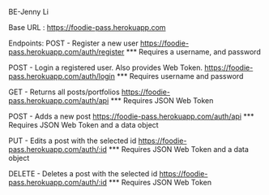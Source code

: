 BE-Jenny Li

Base URL :
https://foodie-pass.herokuapp.com

Endpoints:
POST - Register a new user
https://foodie-pass.herokuapp.com/auth/register
\*\*\* Requires a username, and password

POST - Login a registered user. Also provides Web Token.
https://foodie-pass.herokuapp.com/auth/login
\*\*\* Requires username and password

GET - Returns all posts/portfolios
https://foodie-pass.herokuapp.com/auth/api
\*\*\* Requires JSON Web Token

POST - Adds a new post
https://foodie-pass.herokuapp.com/auth/api
\*\*\* Requires JSON Web Token and a data object

PUT - Edits a post with the selected id
https://foodie-pass.herokuapp.com/auth/:id
\*\*\* Requires JSON Web Token and a data object

DELETE - Deletes a post with the selected id
https://foodie-pass.herokuapp.com/auth/:id
\*\*\* Requires JSON Web Token
